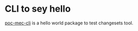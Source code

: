 # CLI to sey hello
[poc-mec-cli](https://www.npmjs.com/package/poc-mec-cli) is a hello world package to test changesets tool.
